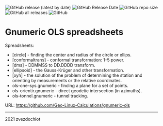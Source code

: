 ![GitHub release (latest by date)](https://img.shields.io/github/v/release/Geo-Linux-Calculations/gnumeric-ols)
![GitHub Release Date](https://img.shields.io/github/release-date/Geo-Linux-Calculations/gnumeric-ols)
![GitHub repo size](https://img.shields.io/github/repo-size/Geo-Linux-Calculations/gnumeric-ols)
![GitHub all releases](https://img.shields.io/github/downloads/Geo-Linux-Calculations/gnumeric-ols/total)
![GitHub](https://img.shields.io/github/license/Geo-Linux-Calculations/gnumeric-ols)

# Gnumeric OLS spreadsheets

Spreadsheets:

* [circle] - finding the center and radius of the circle or ellips.
* [conformaltrans] - conformal transformation: 1-5 power.
* [dms] - DDMMSS to DD.DDDD transform.
* [ellipsoid] - the Gauss-Krüger and other transformation.
* [xyh] - the solution of the problem of determining the station and orienting by measurements or the relative coordinates.
* ols-one-sys.gnumeric - finding a plane for a set of points.
* ols-orientir.gnumeric - direct geodetic intersection (in azimuths).
* ols-tonnel.gnumeric - tunnel tracking.

URL: https://github.com/Geo-Linux-Calculations/gnumeric-ols

--- 
2021 
zvezdochiot
